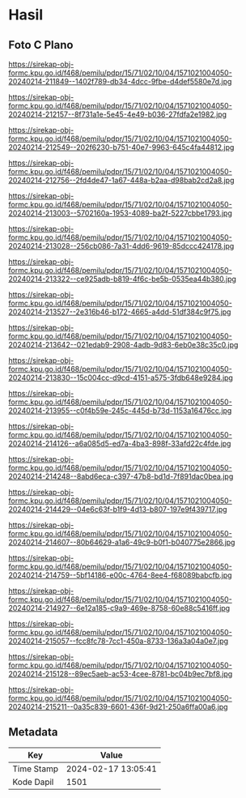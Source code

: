# Hasil

## Foto C Plano

https://sirekap-obj-formc.kpu.go.id/f468/pemilu/pdpr/15/71/02/10/04/1571021004050-20240214-211849--1402f789-db34-4dcc-9fbe-d4def5580e7d.jpg

https://sirekap-obj-formc.kpu.go.id/f468/pemilu/pdpr/15/71/02/10/04/1571021004050-20240214-212157--8f731a1e-5e45-4e49-b036-27fdfa2e1982.jpg

https://sirekap-obj-formc.kpu.go.id/f468/pemilu/pdpr/15/71/02/10/04/1571021004050-20240214-212549--202f6230-b751-40e7-9963-645c4fa44812.jpg

https://sirekap-obj-formc.kpu.go.id/f468/pemilu/pdpr/15/71/02/10/04/1571021004050-20240214-212756--2fd4de47-1a67-448a-b2aa-d98bab2cd2a8.jpg

https://sirekap-obj-formc.kpu.go.id/f468/pemilu/pdpr/15/71/02/10/04/1571021004050-20240214-213003--5702160a-1953-4089-ba2f-5227cbbe1793.jpg

https://sirekap-obj-formc.kpu.go.id/f468/pemilu/pdpr/15/71/02/10/04/1571021004050-20240214-213028--256cb086-7a31-4dd6-9619-85dccc424178.jpg

https://sirekap-obj-formc.kpu.go.id/f468/pemilu/pdpr/15/71/02/10/04/1571021004050-20240214-213322--ce925adb-b819-4f6c-be5b-0535ea44b380.jpg

https://sirekap-obj-formc.kpu.go.id/f468/pemilu/pdpr/15/71/02/10/04/1571021004050-20240214-213527--2e316b46-b172-4665-a4dd-51df384c9f75.jpg

https://sirekap-obj-formc.kpu.go.id/f468/pemilu/pdpr/15/71/02/10/04/1571021004050-20240214-213642--021edab9-2908-4adb-9d83-6eb0e38c35c0.jpg

https://sirekap-obj-formc.kpu.go.id/f468/pemilu/pdpr/15/71/02/10/04/1571021004050-20240214-213830--15c004cc-d9cd-4151-a575-3fdb648e9284.jpg

https://sirekap-obj-formc.kpu.go.id/f468/pemilu/pdpr/15/71/02/10/04/1571021004050-20240214-213955--c0f4b59e-245c-445d-b73d-1153a16476cc.jpg

https://sirekap-obj-formc.kpu.go.id/f468/pemilu/pdpr/15/71/02/10/04/1571021004050-20240214-214126--a6a085d5-ed7a-4ba3-898f-33afd22c4fde.jpg

https://sirekap-obj-formc.kpu.go.id/f468/pemilu/pdpr/15/71/02/10/04/1571021004050-20240214-214248--8abd6eca-c397-47b8-bd1d-7f891dac0bea.jpg

https://sirekap-obj-formc.kpu.go.id/f468/pemilu/pdpr/15/71/02/10/04/1571021004050-20240214-214429--04e6c63f-b1f9-4d13-b807-197e9f439717.jpg

https://sirekap-obj-formc.kpu.go.id/f468/pemilu/pdpr/15/71/02/10/04/1571021004050-20240214-214607--80b64629-a1a6-49c9-b0f1-b040775e2866.jpg

https://sirekap-obj-formc.kpu.go.id/f468/pemilu/pdpr/15/71/02/10/04/1571021004050-20240214-214759--5bf14186-e00c-4764-8ee4-f68089babcfb.jpg

https://sirekap-obj-formc.kpu.go.id/f468/pemilu/pdpr/15/71/02/10/04/1571021004050-20240214-214927--6e12a185-c9a9-469e-8758-60e88c5416ff.jpg

https://sirekap-obj-formc.kpu.go.id/f468/pemilu/pdpr/15/71/02/10/04/1571021004050-20240214-215057--fcc8fc78-7cc1-450a-8733-136a3a04a0e7.jpg

https://sirekap-obj-formc.kpu.go.id/f468/pemilu/pdpr/15/71/02/10/04/1571021004050-20240214-215128--89ec5aeb-ac53-4cee-8781-bc04b9ec7bf8.jpg

https://sirekap-obj-formc.kpu.go.id/f468/pemilu/pdpr/15/71/02/10/04/1571021004050-20240214-215211--0a35c839-6601-436f-9d21-250a6ffa00a6.jpg


## Metadata

| Key        | Value               |
| ---------- | ------------------- |
| Time Stamp | 2024-02-17 13:05:41 |
| Kode Dapil | 1501                |



